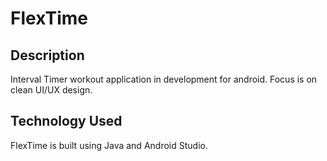 # FlexTime

Description
-
Interval Timer workout application in development for android. Focus is on clean UI/UX design. 

Technology Used
-
FlexTime is built using Java and Android Studio. 

